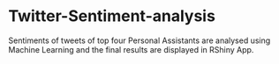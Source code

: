 # Twitter-Sentiment-analysis
Sentiments of tweets of top four Personal Assistants are analysed using Machine Learning and the final results are displayed in RShiny App.
